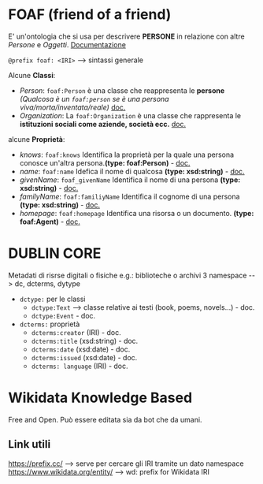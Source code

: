 
# FOAF (friend of a friend)
E' un'ontologia che si usa per descrivere **PERSONE** in relazione con altre *Persone* e *Oggetti*.
<a href="http://xmlns.com/foaf/0.1/">Documentazione</a>

`@prefix foaf: <IRI>` --> sintassi generale

Alcune **Classi**:
- _Person_: `foaf:Person` è una classe che reappresenta le **persone** *(Qualcosa è un `foaf:person` se è una persona viva/morta/inventata/reale)* <a href="http://xmlns.com/foaf/0.1/#term_Person">doc.</a>
- _Organization_: La `foaf:Organization` è una classe che rappresenta le **istituzioni sociali come aziende, società ecc.** <a href="http://xmlns.com/foaf/0.1/#term_Organization">doc.</a>

alcune **Proprietà**:
- _knows_: `foaf:knows` Identifica la proprietà per la quale una persona conosce un'altra persona.**(type: foaf:Person)** - <a href="http://xmlns.com/foaf/0.1/#term_knows">doc.</a>
- _name_: `foaf:name` Idefica il nome di qualcosa **(type: xsd:string)** - <a href="http://xmlns.com/foaf/0.1/#term_name">doc.</a>
- _givenName_: `foaf_givenName` Identifica il nome di una persona **(type: xsd:string)** - <a href="http://xmlns.com/foaf/0.1/#term_givenname">doc.</a>
- _familyName_: `foaf:familiyName` Identifica il cognome di una persona **(type: xsd:string)** - <a href="http://xmlns.com/foaf/0.1/#term_family_name">doc.</a>
- _homepage_: `foaf:homepage` Identifica una risorsa o un documento. **(type: foaf:Agent)** - <a href="http://xmlns.com/foaf/0.1/#term_homepage">doc.</a>

# DUBLIN CORE
Metadati di risrse digitali o fisiche e.g.: biblioteche o archivi
3 namespace --> dc, dcterms, dytype

- `dctype:` per le classi
    - `dctype:Text` --> classe relative ai testi (book, poems, novels...) - <a>doc.</a>
    - `dctype:Event` - <a>doc.</a>
- `dcterms:` proprietà
    - `dcterms:creator` (IRI) - <a>doc.</a>
    - `dcterms:title` (xsd:string) - <a>doc.</a>
    - `dcterms:date` (xsd:date) - <a>doc.</a>
    - `dcterms:issued` (xsd:date) - <a>doc.</a> 
    - `dcterms: language` (IRI) - <a>doc.</a>

# Wikidata Knowledge Based
Free and Open. Può essere editata sia da bot che da umani.

## Link utili
https://prefix.cc/ --> serve per cercare gli IRI tramite un dato namespace
https://www.wikidata.org/entity/ --> wd: prefix for Wikidata IRI
